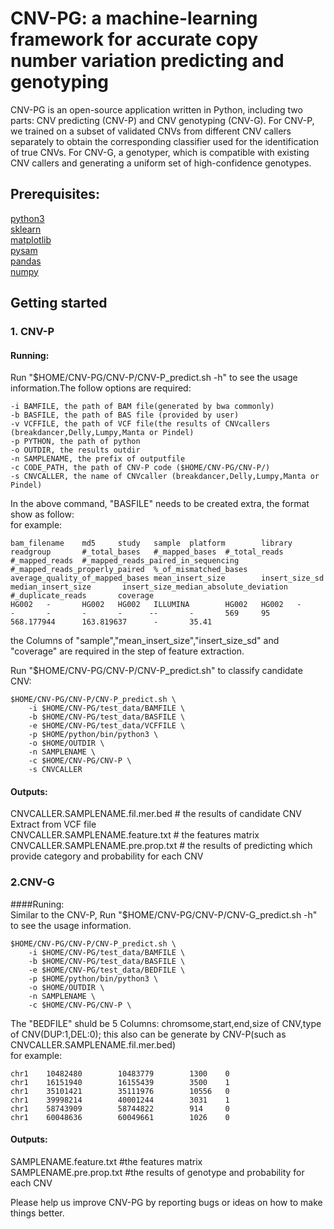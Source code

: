 # CNV-PG: a machine-learning framework for accurate copy number variation predicting and genotyping
CNV-PG is an open-source application written in Python, including two parts: CNV predicting (CNV-P) and CNV genotyping (CNV-G). For CNV-P, we trained on a subset of validated CNVs from different CNV callers separately to obtain the corresponding classifier used for the identification of true CNVs. For CNV-G, a genotyper, which is compatible with existing CNV callers and generating a uniform set of high-confidence genotypes. 

## Prerequisites:
[python3](https://www.python.org/)  
[sklearn](https://pypi.org/project/sklearn/)  
[matplotlib](https://pypi.org/project/matplotlib/)  
[pysam](https://pypi.org/project/pysam/)  
[pandas](https://pypi.org/project/pandas/)  
[numpy](https://pypi.org/project/numpy/)  


## Getting started
### 1. CNV-P
#### Running:
Run "$HOME/CNV-PG/CNV-P/CNV-P_predict.sh -h" to see the usage information.The follow options are required:

	-i BAMFILE, the path of BAM file(generated by bwa commonly)   
	-b BASFILE, the path of BAS file (provided by user)  
	-v VCFFILE, the path of VCF file(the results of CNVcallers (breakdancer,Delly,Lumpy,Manta or Pindel)
	-p PYTHON, the path of python  
	-o OUTDIR, the results outdir  
	-n SAMPLENAME, the prefix of outputfile  
	-c CODE_PATH, the path of CNV-P code ($HOME/CNV-PG/CNV-P/)  
	-s CNVCALLER, the name of CNVcaller (breakdancer,Delly,Lumpy,Manta or Pindel)   
	
In the above command, "BASFILE" needs to be created extra, the format show as follow:  
for example:  

	bam_filename    md5     study   sample  platform        library readgroup       #_total_bases   #_mapped_bases  #_total_reads   #_mapped_reads  #_mapped_reads_paired_in_sequencing     #_mapped_reads_properly_paired  %_of_mismatched_bases   average_quality_of_mapped_bases mean_insert_size        insert_size_sd median_insert_size       insert_size_median_absolute_deviation   #_duplicate_reads       coverage  
	HG002   -       HG002   HG002   ILLUMINA        HG002   HG002   -       -       -       -       -      --       -       569     95      568.177944      163.819637      -       35.41  


the Columns of "sample","mean_insert_size","insert_size_sd" and "coverage" are required in the step of feature extraction.  

Run "$HOME/CNV-PG/CNV-P/CNV-P_predict.sh" to  classify candidate CNV:  

	$HOME/CNV-PG/CNV-P/CNV-P_predict.sh \  
        -i $HOME/CNV-PG/test_data/BAMFILE \
        -b $HOME/CNV-PG/test_data/BASFILE \
        -e $HOME/CNV-PG/test_data/VCFFILE \
        -p $HOME/python/bin/python3 \
        -o $HOME/OUTDIR \
        -n SAMPLENAME \
        -c $HOME/CNV-PG/CNV-P \
        -s CNVCALLER 

#### Outputs:  
CNVCALLER.SAMPLENAME.fil.mer.bed # the results of candidate CNV Extract from VCF file  
CNVCALLER.SAMPLENAME.feature.txt # the features matrix    
CNVCALLER.SAMPLENAME.pre.prop.txt # the results of predicting which provide category and probability for each CNV  


### 2.CNV-G  
####Runing:  
Similar to the CNV-P, Run "$HOME/CNV-PG/CNV-P/CNV-G_predict.sh -h" to see the usage information.  

	$HOME/CNV-PG/CNV-P/CNV-P_predict.sh \  
        -i $HOME/CNV-PG/test_data/BAMFILE \
        -b $HOME/CNV-PG/test_data/BASFILE \
        -e $HOME/CNV-PG/test_data/BEDFILE \
        -p $HOME/python/bin/python3 \
        -o $HOME/OUTDIR \
        -n SAMPLENAME \
        -c $HOME/CNV-PG/CNV-P \

The "BEDFILE" shuld be 5 Columns: chromsome,start,end,size of CNV,type of CNV(DUP:1,DEL:0); this also can be generate by CNV-P(such as CNVCALLER.SAMPLENAME.fil.mer.bed)  
for example:  

	chr1    10482480        10483779        1300    0
	chr1    16151940        16155439        3500    1
	chr1    35101421        35111976        10556   0
	chr1    39998214        40001244        3031    1
	chr1    58743909        58744822        914     0
	chr1    60048636        60049661        1026    0

#### Outputs:  
SAMPLENAME.feature.txt  #the features matrix  
SAMPLENAME.pre.prop.txt #the results of genotype and probability for each CNV  

Please help us improve CNV-PG by reporting bugs or ideas on how to make things better.  
